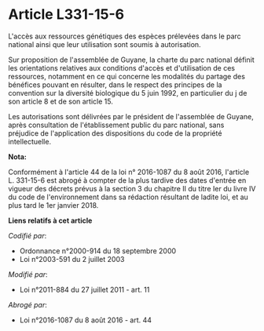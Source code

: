 # Article L331-15-6

L'accès aux ressources génétiques des espèces prélevées dans le parc national ainsi que leur utilisation sont soumis à
autorisation.

Sur proposition de l'assemblée de Guyane, la charte du parc national définit les orientations relatives aux conditions
d'accès et d'utilisation de ces ressources, notamment en ce qui concerne les modalités du partage des bénéfices pouvant en
résulter, dans le respect des principes de la convention sur la diversité biologique du 5 juin 1992, en particulier du j de
son article 8 et de son article 15.

Les autorisations sont délivrées par le président de l'assemblée de Guyane, après consultation de l'établissement public du
parc national, sans préjudice de l'application des dispositions du code de la propriété intellectuelle.

**Nota:**

Conformément à l'article 44 de la loi n° 2016-1087 du 8 août 2016, l'article L. 331-15-6 est abrogé à compter de la plus
tardive des dates d'entrée en vigueur des décrets prévus à la section 3 du chapitre II du titre Ier du livre IV du code de
l'environnement dans sa rédaction résultant de ladite loi, et au plus tard le 1er janvier 2018.

**Liens relatifs à cet article**

_Codifié par_:

  - Ordonnance n°2000-914 du 18 septembre 2000
  - Loi n°2003-591 du 2 juillet 2003

_Modifié par_:

  - Loi n°2011-884 du 27 juillet 2011 - art. 11

_Abrogé par_:

  - Loi n°2016-1087 du 8 août 2016 - art. 44
